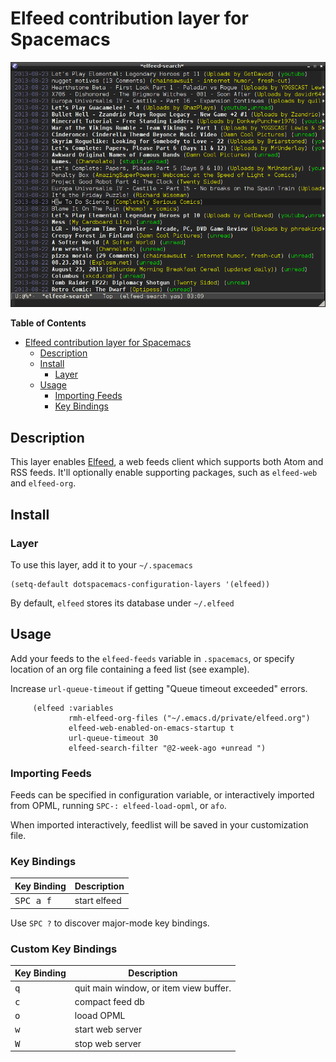 # Elfeed contribution layer for Spacemacs

![logo_elfeed](img/elfeed.png)

<!-- markdown-toc start - Don't edit this section. Run M-x markdown-toc/generate-toc again -->
**Table of Contents**

- [Elfeed contribution layer for Spacemacs](#elfeed-contribution-layer-for-spacemacs)
    - [Description](#description)
    - [Install](#install)
        - [Layer](#layer)
    - [Usage](#usage)
        - [Importing Feeds](#importing-feeds)
        - [Key Bindings](#key-bindings)

<!-- markdown-toc end -->

## Description

This layer enables [Elfeed][], a web feeds client which supports both Atom and RSS feeds.
It'll optionally enable supporting packages, such as `elfeed-web` and `elfeed-org`.

## Install

### Layer

To use this layer, add it to your `~/.spacemacs`

```emacs-lisp
(setq-default dotspacemacs-configuration-layers '(elfeed))
```

By default, `elfeed` stores its database under `~/.elfeed`

## Usage

Add your feeds to the `elfeed-feeds` variable in `.spacemacs`, or specify location
of an org file containing a feed list (see example).

Increase `url-queue-timeout` if getting "Queue timeout exceeded" errors.

```emacs-lisp
     (elfeed :variables
             rmh-elfeed-org-files ("~/.emacs.d/private/elfeed.org")
             elfeed-web-enabled-on-emacs-startup t
             url-queue-timeout 30
             elfeed-search-filter "@2-week-ago +unread ")
```

### Importing Feeds

Feeds can be specified in configuration variable, or interactively imported from
OPML, running `SPC-: elfeed-load-opml`, or `afo`.

When imported interactively, feedlist will be saved in your customization file.

### Key Bindings

Key Binding        | Description
-------------------|-------------
<kbd>SPC a f</kbd> | start elfeed

Use `SPC ?` to discover major-mode key bindings.

[Elfeed]: https://github.com/skeeto/elfeed/

### Custom Key Bindings

Key Binding        | Description
-------------------|-------------
<kbd>q</kbd>       | quit main window, or item view buffer.
<kbd>c</kbd>       | compact feed db 
<kbd>o</kbd>       | looad OPML
<kbd>w</kbd>       | start web server
<kbd>W</kbd>       | stop web server


